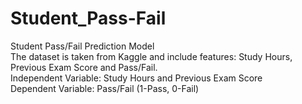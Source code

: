 # Student_Pass-Fail
Student Pass/Fail Prediction Model
<br>
The dataset is taken from Kaggle and include features: Study Hours, Previous Exam Score and Pass/Fail.
<br>
Independent Variable: Study Hours and Previous Exam Score
<br>
Dependent Variable: Pass/Fail (1-Pass, 0-Fail)
